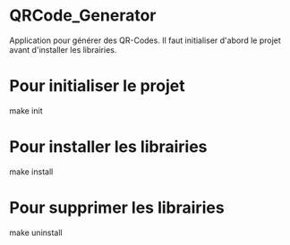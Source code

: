 # QRCode_Generator
Application pour générer des QR-Codes. Il faut initialiser d'abord le projet avant d'installer les librairies.

# Pour initialiser le projet
make init

# Pour installer les librairies
make install

# Pour supprimer les librairies
make uninstall
